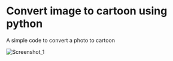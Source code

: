 # Convert image to cartoon using python
A simple code to convert a photo to cartoon
>
![Screenshot_1](https://user-images.githubusercontent.com/96316784/162478092-2a53c921-04f2-44db-aea1-89972000fb0c.png)

